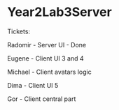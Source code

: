 # Year2Lab3Server
Tickets:

Radomir - Server UI - Done

Eugene - Client UI 3 and 4

Michael - Client avatars logic

Dima - Client UI 5

Gor - Client central part
